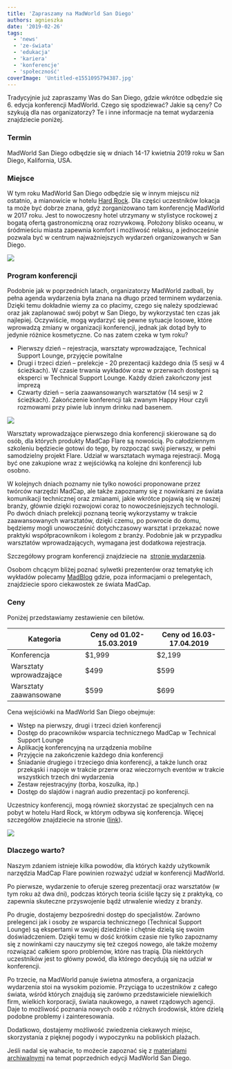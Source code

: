 ```yaml
---
title: 'Zapraszamy na MadWorld San Diego'
authors: agnieszka
date: '2019-02-26'
tags:
  - 'news'
  - 'ze-świata'
  - 'edukacja'
  - 'kariera'
  - 'konferencje'
  - 'społeczność'
coverImage: 'Untitled-e1551095794387.jpg'
---
```


Tradycyjnie już zapraszamy Was do San Diego, gdzie wkrótce odbędzie się 6.
edycja konferencji MadWorld. Czego się spodziewać? Jakie są ceny? Co szykują dla
nas organizatorzy? Te i inne informacje na temat wydarzenia znajdziecie poniżej.

<!--truncate-->

### Termin

MadWorld San Diego odbędzie się w dniach 14-17 kwietnia 2019 roku w San Diego,
Kalifornia, USA.

### Miejsce

W tym roku MadWorld San Diego odbędzie się w innym miejscu niż ostatnio, a
mianowicie w hotelu [Hard Rock](http://www.hardrockhotelsd.com/). Dla części
uczestników lokacja ta może być dobrze znana, gdyż zorganizowano tam konferencję
MadWorld w 2017 roku. Jest to nowoczesny hotel utrzymany w stylistyce rockowej z
bogatą ofertą gastronomiczną oraz rozrywkową. Położony blisko oceanu, w
śródmieściu miasta zapewnia komfort i możliwość relaksu, a jednocześnie pozwala
być w centrum najważniejszych wydarzeń organizowanych w San Diego.

![](images/page2.jpg)

### Program konferencji

Podobnie jak w poprzednich latach, organizatorzy MadWorld zadbali, by pełna
agenda wydarzenia była znana na długo przed terminem wydarzenia. Dzięki temu
dokładnie wiemy za co płacimy, czego się należy spodziewać oraz jak zaplanować
swój pobyt w San Diego, by wykorzystać ten czas jak najlepiej. Oczywiście, mogą
wydarzyć się pewne sytuacje losowe, które wprowadzą zmiany w organizacji
konferencji, jednak jak dotąd były to jedynie różnice kosmetyczne. Co nas zatem
czeka w tym roku?

- Pierwszy dzień – rejestracja, warsztaty wprowadzające, Technical Support
  Lounge, przyjęcie powitalne
- Drugi i trzeci dzień – prelekcje - 20 prezentacji każdego dnia (5 sesji w 4
  ścieżkach). W czasie trwania wykładów oraz w przerwach dostępni są eksperci w
  Technical Support Lounge. Każdy dzień zakończony jest imprezą
- Czwarty dzień – seria zaawansowanych warsztatów (14 sesji w 2 ścieżkach).
  Zakończenie konferencji tak zwanym Happy Hour czyli rozmowami przy piwie lub
  innym drinku nad basenem.

![](images/page1.jpg)

Warsztaty wprowadzające pierwszego dnia konferencji skierowane są do osób, dla
których produkty MadCap Flare są nowością. Po całodziennym szkoleniu będziecie
gotowi do tego, by rozpocząć swój pierwszy, w pełni samodzielny projekt Flare.
Udział w warsztatach wymaga rejestracji. Mogą być one zakupione wraz z
wejściówką na kolejne dni konferencji lub osobno.

W kolejnych dniach poznamy nie tylko nowości proponowane przez twórców narzędzi
MadCap, ale także zapoznamy się z nowinkami ze świata komunikacji technicznej
oraz zmianami, jakie wkrótce pojawią się w naszej branży, głównie dzięki
rozwojowi coraz to nowocześniejszych technologii. Po dwóch dniach prelekcji
poznaną teorię wykorzystamy w trakcie zaawansowanych warsztatów, dzięki czemu,
po powrocie do domu, będziemy mogli unowocześnić dotychczasowy warsztat i
przekazać nowe praktyki współpracownikom i kolegom z branży. Podobnie jak w
przypadku warsztatów wprowadzających, wymagana jest dodatkowa rejestracja.

Szczegółowy program konferencji znajdziecie na 
[stronie wydarzenia](https://www.madcapsoftware.com/conference/madworld-2019/schedule/#content).

Osobom chcącym bliżej poznać sylwetki prezenterów oraz tematykę ich wykładów
polecamy [MadBlog](https://www.madcapsoftware.com/blog/) gdzie, poza
informacjami o prelegentach, znajdziecie sporo ciekawostek ze świata MadCap.

### Ceny

Poniżej przedstawiamy zestawienie cen biletów.

| **Kategoria**           | Ceny od 01.02-15.03.2019 | Ceny od 16.03-17.04.2019 |
| ----------------------- | ------------------------ | ------------------------ |
| Konferencja             | $1,999                   | $2,199                   |
| Warsztaty wprowadzające | $499                     | $599                     |
| Warsztaty zaawansowane  | $599                     | $699                     |

Cena wejściówki na MadWorld San Diego obejmuje:

- Wstęp na pierwszy, drugi i trzeci dzień konferencji
- Dostęp do pracowników wsparcia technicznego MadCap w Technical Support Lounge
- Aplikację konferencyjną na urządzenia mobilne
- Przyjęcie na zakończenie każdego dnia konferencji
- Śniadanie drugiego i trzeciego dnia konferencji, a także lunch oraz przekąski
  i napoje w trakcie przerw oraz wieczornych eventów w trakcie wszystkich trzech
  dni wydarzenia
- Zestaw rejestracyjny (torba, koszulka, itp.)
- Dostęp do slajdów i nagrań audio prezentacji po konferencji.

Uczestnicy konferencji, mogą również skorzystać ze specjalnych cen na pobyt w
hotelu Hard Rock, w którym odbywa się konferencja. Więcej szczegółów znajdziecie
na stronie
([link](https://www.madcapsoftware.com/conference/madworld-2019/pricing.aspx#content)).

![](images/page3.jpg)

### Dlaczego warto?

Naszym zdaniem istnieje kilka powodów, dla których każdy użytkownik narzędzia
MadCap Flare powinien rozważyć udział w konferencji MadWorld.

Po pierwsze, wydarzenie to oferuje szereg prezentacji oraz warsztatów (w tym
roku aż dwa dni), podczas których teoria ściśle łączy się z praktyką, co
zapewnia skuteczne przyswojenie bądź utrwalenie wiedzy z branży.

Po drugie, dostajemy bezpośredni dostęp do specjalistów. Zarówno prelegenci jak
i osoby ze wsparcia technicznego (Technical Support Lounge) są ekspertami w
swojej dziedzinie i chętnie dzielą się swoim doświadczeniem. Dzięki temu w dość
krótkim czasie nie tylko zapoznamy się z nowinkami czy nauczymy się też czegoś
nowego, ale także możemy rozwiązać całkiem sporo problemów, które nas trapią.
Dla niektórych uczestników jest to główny powód, dla którego decydują się na
udział w konferencji.

Po trzecie, na MadWorld panuje świetna atmosfera, a organizacja wydarzenia stoi
na wysokim poziomie. Przyciąga to uczestników z całego świata, wśród których
znajdują się zarówno przedstawiciele niewielkich firm, wielkich korporacji,
świata naukowego, a nawet rządowych agencji. Daje to możliwość poznania nowych
osób z różnych środowisk, które dzielą podobne problemy i zainteresowania.

Dodatkowo, dostajemy możliwość zwiedzenia ciekawych miejsc, skorzystania z
pięknej pogody i wypoczynku na pobliskich plażach.

Jeśli nadal się wahacie, to możecie zapoznać się z
[materiałami archiwalnymi](https://www.madcapsoftware.com/conference/) na temat
poprzednich edycji MadWorld San Diego.
